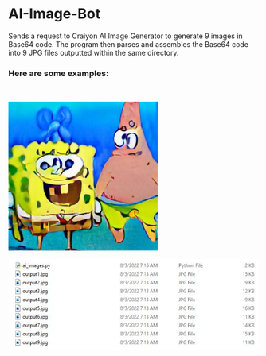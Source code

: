 # AI-Image-Bot
Sends a request to Craiyon AI Image Generator to generate 9 images in Base64 code. The program then parses and assembles the Base64 code into 9 JPG files outputted within the same directory.

<h3>Here are some examples:</h3><br />
<p align="left">
  <img src="images/spongebobandpatrickjellyfishing.jpg" width="300" alt="spongepatrick">
</p>


<p align="center">
  <img src="images/ai_images.JPG" width="600" alt="ai_images">
</p>
